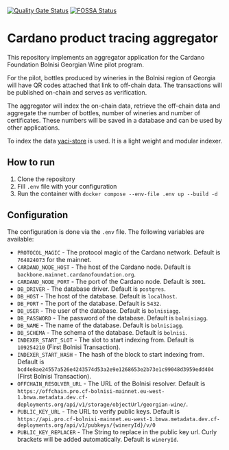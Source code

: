 [![Quality Gate Status](https://sonarcloud.io/api/project_badges/measure?project=Kammerlo_cardano-bolnisi-aggregator&metric=alert_status)](https://sonarcloud.io/summary/new_code?id=Kammerlo_cardano-bolnisi-aggregator)
[![FOSSA Status](https://app.fossa.com/api/projects/git%2Bgithub.com%2FKammerlo%2Fcardano-bolnisi-aggregator.svg?type=shield&issueType=license)](https://app.fossa.com/projects/git%2Bgithub.com%2FKammerlo%2Fcardano-bolnisi-aggregator?ref=badge_shield&issueType=license)

# Cardano product tracing aggregator
This repository implements an aggregator application for the Cardano Foundation Bolnisi Georgian Wine pilot program.

For the pilot, bottles produced by wineries in the Bolnisi region of Georgia will have QR codes attached that link to off-chain data.
The transactions will be published on-chain and serves as verification.

The aggregator will index the on-chain data, retrieve the off-chain data and aggregate the number of bottles, number of wineries and number of certificates. 
These numbers will be saved in a database and can be used by other applications. 

To index the data [yaci-store](https://github.com/bloxbean/yaci-store) is used. It is a light weight and modular indexer.

## How to run
1. Clone the repository
2. Fill `.env` file with your configuration
3. Run the container with `docker compose --env-file .env up --build -d`

## Configuration
The configuration is done via the `.env` file. The following variables are available:
* `PROTOCOL_MAGIC` - The protocol magic of the Cardano network. Default is `764824073` for the mainnet.
* `CARDANO_NODE_HOST` - The host of the Cardano node. Default is `backbone.mainnet.cardanofoundation.org`.
* `CARDANO_NODE_PORT` - The port of the Cardano node. Default is `3001`.
* `DB_DRIVER` - The database driver. Default is `postgres`.
* `DB_HOST` - The host of the database. Default is `localhost`.
* `DB_PORT` - The port of the database. Default is `5432`.
* `DB_USER` - The user of the database. Default is `bolnisiagg`.
* `DB_PASSWORD` - The password of the database. Default is `bolnisiagg`.
* `DB_NAME` - The name of the database. Default is `bolnisiagg`.
* `DB_SCHEMA` - The schema of the database. Default is `bolnisi`.
* `INDEXER_START_SLOT` - The slot to start indexing from. Default is `109254210` (First Bolnisi Transaction).
* `INDEXER_START_HASH` - The hash of the block to start indexing from. Default is `bcd4e8ae24557a526e4243574d53a2e9e1268653e2b73e1c99048d3959edd404` (First Bolnisi Transaction).
* `OFFCHAIN_RESOLVER_URL` - The URL of the Bolnisi resolver. Default is `https://offchain.pro.cf-bolnisi-mainnet.eu-west-1.bnwa.metadata.dev.cf-deployments.org/api/v1/storage/objectUrl/georgian-wine/`.
* `PUBLIC_KEY_URL` - The URL to verify public keys. Default is `https://api.pro.cf-bolnisi-mainnet.eu-west-1.bnwa.metadata.dev.cf-deployments.org/api/v1/pubkeys/{wineryId}/v/0`
* `PUBLIC_KEY_REPLACER` - The String to replace in the public key url. Curly brackets will be added automatically. Default is `wineryId`.